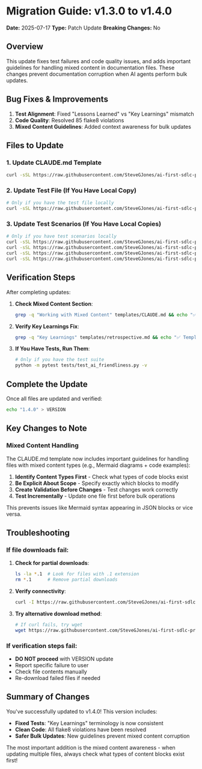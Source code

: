 # Migration Guide: v1.3.0 to v1.4.0

**Date:** 2025-07-17
**Type:** Patch Update
**Breaking Changes:** No

## Overview

This update fixes test failures and code quality issues, and adds important guidelines for handling mixed content in documentation files. These changes prevent documentation corruption when AI agents perform bulk updates.

## Bug Fixes & Improvements

1. **Test Alignment**: Fixed "Lessons Learned" vs "Key Learnings" mismatch
2. **Code Quality**: Resolved 85 flake8 violations
3. **Mixed Content Guidelines**: Added context awareness for bulk updates

## Files to Update

### 1. Update CLAUDE.md Template
```bash
curl -sSL https://raw.githubusercontent.com/SteveGJones/ai-first-sdlc-practices/main/templates/CLAUDE.md > templates/CLAUDE.md
```

### 2. Update Test File (If You Have Local Copy)
```bash
# Only if you have the test file locally
curl -sSL https://raw.githubusercontent.com/SteveGJones/ai-first-sdlc-practices/main/tests/test_ai_friendliness.py > tests/test_ai_friendliness.py
```

### 3. Update Test Scenarios (If You Have Local Copies)
```bash
# Only if you have test scenarios locally
curl -sSL https://raw.githubusercontent.com/SteveGJones/ai-first-sdlc-practices/main/test-scenarios/scenario_simple_project.py > test-scenarios/scenario_simple_project.py
curl -sSL https://raw.githubusercontent.com/SteveGJones/ai-first-sdlc-practices/main/test-scenarios/scenario_complex_project.py > test-scenarios/scenario_complex_project.py
curl -sSL https://raw.githubusercontent.com/SteveGJones/ai-first-sdlc-practices/main/test-scenarios/scenario_enterprise_project.py > test-scenarios/scenario_enterprise_project.py
curl -sSL https://raw.githubusercontent.com/SteveGJones/ai-first-sdlc-practices/main/test-scenarios/final_integration_test.py > test-scenarios/final_integration_test.py
```

## Verification Steps

After completing updates:

1. **Check Mixed Content Section**:
   ```bash
   grep -q "Working with Mixed Content" templates/CLAUDE.md && echo "✅ Mixed content guidelines found" || echo "❌ Missing guidelines"
   ```

2. **Verify Key Learnings Fix**:
   ```bash
   grep -q "Key Learnings" templates/retrospective.md && echo "✅ Template uses Key Learnings" || echo "❌ Check template"
   ```

3. **If You Have Tests, Run Them**:
   ```bash
   # Only if you have the test suite
   python -m pytest tests/test_ai_friendliness.py -v
   ```

## Complete the Update

Once all files are updated and verified:

```bash
echo "1.4.0" > VERSION
```

## Key Changes to Note

### Mixed Content Handling

The CLAUDE.md template now includes important guidelines for handling files with mixed content types (e.g., Mermaid diagrams + code examples):

1. **Identify Content Types First** - Check what types of code blocks exist
2. **Be Explicit About Scope** - Specify exactly which blocks to modify
3. **Create Validation Before Changes** - Test changes work correctly
4. **Test Incrementally** - Update one file first before bulk operations

This prevents issues like Mermaid syntax appearing in JSON blocks or vice versa.

## Troubleshooting

### If file downloads fail:
1. **Check for partial downloads**:
   ```bash
   ls -la *.1  # Look for files with .1 extension
   rm *.1      # Remove partial downloads
   ```

2. **Verify connectivity**:
   ```bash
   curl -I https://raw.githubusercontent.com/SteveGJones/ai-first-sdlc-practices/main/VERSION
   ```

3. **Try alternative download method**:
   ```bash
   # If curl fails, try wget
   wget https://raw.githubusercontent.com/SteveGJones/ai-first-sdlc-practices/main/[file-path] -O [local-file]
   ```

### If verification steps fail:
- **DO NOT proceed** with VERSION update
- Report specific failure to user
- Check file contents manually
- Re-download failed files if needed

## Summary of Changes

You've successfully updated to v1.4.0! This version includes:

- **Fixed Tests**: "Key Learnings" terminology is now consistent
- **Clean Code**: All flake8 violations have been resolved
- **Safer Bulk Updates**: New guidelines prevent mixed content corruption

The most important addition is the mixed content awareness - when updating multiple files, always check what types of content blocks exist first!

<!-- SELF-REVIEW CHECKPOINT
Before finalizing, verify:
- All required sections are complete
- Content addresses original requirements
- Technical accuracy and consistency
- No gaps or contradictions
-->